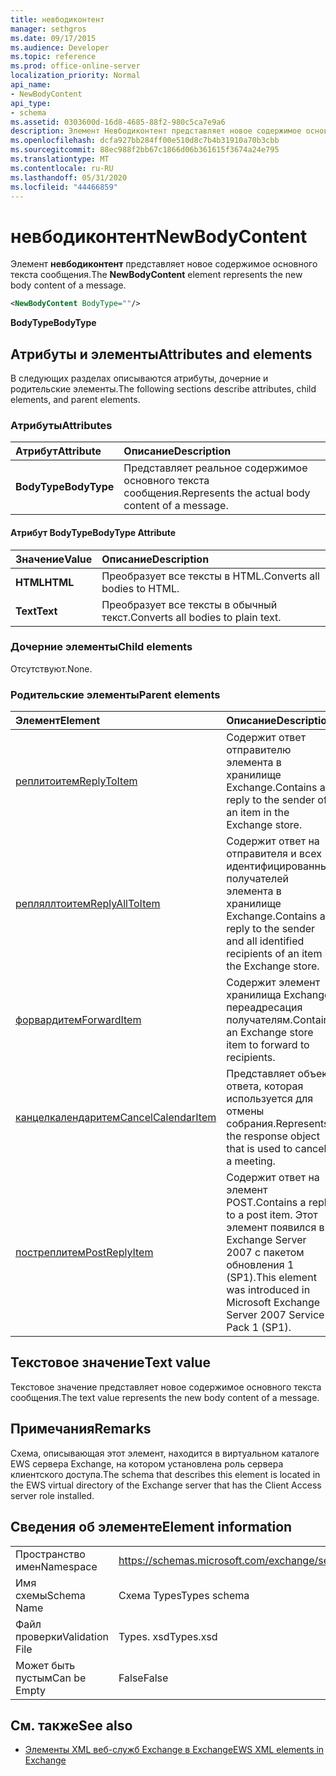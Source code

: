 ```yaml
---
title: невбодиконтент
manager: sethgros
ms.date: 09/17/2015
ms.audience: Developer
ms.topic: reference
ms.prod: office-online-server
localization_priority: Normal
api_name:
- NewBodyContent
api_type:
- schema
ms.assetid: 0303600d-16d8-4685-88f2-980c5ca7e9a6
description: Элемент Невбодиконтент представляет новое содержимое основного текста сообщения.
ms.openlocfilehash: dcfa927bb284ff00e510d8c7b4b31910a70b3cbb
ms.sourcegitcommit: 88ec988f2bb67c1866d06b361615f3674a24e795
ms.translationtype: MT
ms.contentlocale: ru-RU
ms.lasthandoff: 05/31/2020
ms.locfileid: "44466859"
---
```

# <a name="newbodycontent"></a><span data-ttu-id="eb53f-103">невбодиконтент</span><span class="sxs-lookup"><span data-stu-id="eb53f-103">NewBodyContent</span></span>

<span data-ttu-id="eb53f-104">Элемент **невбодиконтент** представляет новое содержимое основного текста сообщения.</span><span class="sxs-lookup"><span data-stu-id="eb53f-104">The **NewBodyContent** element represents the new body content of a message.</span></span> 
  
```xml
<NewBodyContent BodyType=""/>
```

 <span data-ttu-id="eb53f-105">**BodyType**</span><span class="sxs-lookup"><span data-stu-id="eb53f-105">**BodyType**</span></span>
## <a name="attributes-and-elements"></a><span data-ttu-id="eb53f-106">Атрибуты и элементы</span><span class="sxs-lookup"><span data-stu-id="eb53f-106">Attributes and elements</span></span>

<span data-ttu-id="eb53f-107">В следующих разделах описываются атрибуты, дочерние и родительские элементы.</span><span class="sxs-lookup"><span data-stu-id="eb53f-107">The following sections describe attributes, child elements, and parent elements.</span></span>
  
### <a name="attributes"></a><span data-ttu-id="eb53f-108">Атрибуты</span><span class="sxs-lookup"><span data-stu-id="eb53f-108">Attributes</span></span>

|<span data-ttu-id="eb53f-109">**Атрибут**</span><span class="sxs-lookup"><span data-stu-id="eb53f-109">**Attribute**</span></span>|<span data-ttu-id="eb53f-110">**Описание**</span><span class="sxs-lookup"><span data-stu-id="eb53f-110">**Description**</span></span>|
|:-----|:-----|
|<span data-ttu-id="eb53f-111">**BodyType**</span><span class="sxs-lookup"><span data-stu-id="eb53f-111">**BodyType**</span></span> <br/> |<span data-ttu-id="eb53f-112">Представляет реальное содержимое основного текста сообщения.</span><span class="sxs-lookup"><span data-stu-id="eb53f-112">Represents the actual body content of a message.</span></span>  <br/> |
   
#### <a name="bodytype-attribute"></a><span data-ttu-id="eb53f-113">Атрибут BodyType</span><span class="sxs-lookup"><span data-stu-id="eb53f-113">BodyType Attribute</span></span>

|<span data-ttu-id="eb53f-114">**Значение**</span><span class="sxs-lookup"><span data-stu-id="eb53f-114">**Value**</span></span>|<span data-ttu-id="eb53f-115">**Описание**</span><span class="sxs-lookup"><span data-stu-id="eb53f-115">**Description**</span></span>|
|:-----|:-----|
|<span data-ttu-id="eb53f-116">**HTML**</span><span class="sxs-lookup"><span data-stu-id="eb53f-116">**HTML**</span></span> <br/> |<span data-ttu-id="eb53f-117">Преобразует все тексты в HTML.</span><span class="sxs-lookup"><span data-stu-id="eb53f-117">Converts all bodies to HTML.</span></span>  <br/> |
|<span data-ttu-id="eb53f-118">**Text**</span><span class="sxs-lookup"><span data-stu-id="eb53f-118">**Text**</span></span> <br/> |<span data-ttu-id="eb53f-119">Преобразует все тексты в обычный текст.</span><span class="sxs-lookup"><span data-stu-id="eb53f-119">Converts all bodies to plain text.</span></span>  <br/> |
   
### <a name="child-elements"></a><span data-ttu-id="eb53f-120">Дочерние элементы</span><span class="sxs-lookup"><span data-stu-id="eb53f-120">Child elements</span></span>

<span data-ttu-id="eb53f-121">Отсутствуют.</span><span class="sxs-lookup"><span data-stu-id="eb53f-121">None.</span></span>
  
### <a name="parent-elements"></a><span data-ttu-id="eb53f-122">Родительские элементы</span><span class="sxs-lookup"><span data-stu-id="eb53f-122">Parent elements</span></span>

|<span data-ttu-id="eb53f-123">**Элемент**</span><span class="sxs-lookup"><span data-stu-id="eb53f-123">**Element**</span></span>|<span data-ttu-id="eb53f-124">**Описание**</span><span class="sxs-lookup"><span data-stu-id="eb53f-124">**Description**</span></span>|
|:-----|:-----|
|[<span data-ttu-id="eb53f-125">реплитоитем</span><span class="sxs-lookup"><span data-stu-id="eb53f-125">ReplyToItem</span></span>](replytoitem.md) <br/> |<span data-ttu-id="eb53f-126">Содержит ответ отправителю элемента в хранилище Exchange.</span><span class="sxs-lookup"><span data-stu-id="eb53f-126">Contains a reply to the sender of an item in the Exchange store.</span></span>  <br/> |
|[<span data-ttu-id="eb53f-127">репляллтоитем</span><span class="sxs-lookup"><span data-stu-id="eb53f-127">ReplyAllToItem</span></span>](replyalltoitem.md) <br/> |<span data-ttu-id="eb53f-128">Содержит ответ на отправителя и всех идентифицированных получателей элемента в хранилище Exchange.</span><span class="sxs-lookup"><span data-stu-id="eb53f-128">Contains a reply to the sender and all identified recipients of an item in the Exchange store.</span></span>  <br/> |
|[<span data-ttu-id="eb53f-129">форвардитем</span><span class="sxs-lookup"><span data-stu-id="eb53f-129">ForwardItem</span></span>](forwarditem.md) <br/> |<span data-ttu-id="eb53f-130">Содержит элемент хранилища Exchange переадресация получателям.</span><span class="sxs-lookup"><span data-stu-id="eb53f-130">Contains an Exchange store item to forward to recipients.</span></span>  <br/> |
|[<span data-ttu-id="eb53f-131">канцелкалендаритем</span><span class="sxs-lookup"><span data-stu-id="eb53f-131">CancelCalendarItem</span></span>](cancelcalendaritem.md) <br/> |<span data-ttu-id="eb53f-132">Представляет объект ответа, которая используется для отмены собрания.</span><span class="sxs-lookup"><span data-stu-id="eb53f-132">Represents the response object that is used to cancel a meeting.</span></span>  <br/> |
|[<span data-ttu-id="eb53f-133">постреплитем</span><span class="sxs-lookup"><span data-stu-id="eb53f-133">PostReplyItem</span></span>](postreplyitem.md) <br/> |<span data-ttu-id="eb53f-134">Содержит ответ на элемент POST.</span><span class="sxs-lookup"><span data-stu-id="eb53f-134">Contains a reply to a post item.</span></span> <span data-ttu-id="eb53f-135">Этот элемент появился в Exchange Server 2007 с пакетом обновления 1 (SP1).</span><span class="sxs-lookup"><span data-stu-id="eb53f-135">This element was introduced in Microsoft Exchange Server 2007 Service Pack 1 (SP1).</span></span>  <br/> |
   
## <a name="text-value"></a><span data-ttu-id="eb53f-136">Текстовое значение</span><span class="sxs-lookup"><span data-stu-id="eb53f-136">Text value</span></span>

<span data-ttu-id="eb53f-137">Текстовое значение представляет новое содержимое основного текста сообщения.</span><span class="sxs-lookup"><span data-stu-id="eb53f-137">The text value represents the new body content of a message.</span></span>
  
## <a name="remarks"></a><span data-ttu-id="eb53f-138">Примечания</span><span class="sxs-lookup"><span data-stu-id="eb53f-138">Remarks</span></span>

<span data-ttu-id="eb53f-139">Схема, описывающая этот элемент, находится в виртуальном каталоге EWS сервера Exchange, на котором установлена роль сервера клиентского доступа.</span><span class="sxs-lookup"><span data-stu-id="eb53f-139">The schema that describes this element is located in the EWS virtual directory of the Exchange server that has the Client Access server role installed.</span></span>
  
## <a name="element-information"></a><span data-ttu-id="eb53f-140">Сведения об элементе</span><span class="sxs-lookup"><span data-stu-id="eb53f-140">Element information</span></span>

|||
|:-----|:-----|
|<span data-ttu-id="eb53f-141">Пространство имен</span><span class="sxs-lookup"><span data-stu-id="eb53f-141">Namespace</span></span>  <br/> |https://schemas.microsoft.com/exchange/services/2006/types  <br/> |
|<span data-ttu-id="eb53f-142">Имя схемы</span><span class="sxs-lookup"><span data-stu-id="eb53f-142">Schema Name</span></span>  <br/> |<span data-ttu-id="eb53f-143">Схема Types</span><span class="sxs-lookup"><span data-stu-id="eb53f-143">Types schema</span></span>  <br/> |
|<span data-ttu-id="eb53f-144">Файл проверки</span><span class="sxs-lookup"><span data-stu-id="eb53f-144">Validation File</span></span>  <br/> |<span data-ttu-id="eb53f-145">Types. xsd</span><span class="sxs-lookup"><span data-stu-id="eb53f-145">Types.xsd</span></span>  <br/> |
|<span data-ttu-id="eb53f-146">Может быть пустым</span><span class="sxs-lookup"><span data-stu-id="eb53f-146">Can be Empty</span></span>  <br/> |<span data-ttu-id="eb53f-147">False</span><span class="sxs-lookup"><span data-stu-id="eb53f-147">False</span></span>  <br/> |
   
## <a name="see-also"></a><span data-ttu-id="eb53f-148">См. также</span><span class="sxs-lookup"><span data-stu-id="eb53f-148">See also</span></span>



- [<span data-ttu-id="eb53f-149">Элементы XML веб-служб Exchange в Exchange</span><span class="sxs-lookup"><span data-stu-id="eb53f-149">EWS XML elements in Exchange</span></span>](ews-xml-elements-in-exchange.md)

